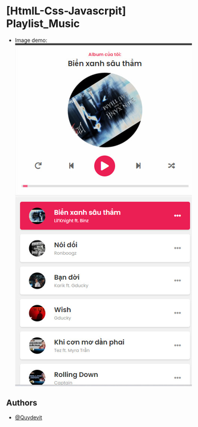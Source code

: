 
# [HtmlL-Css-Javascrpit] Playlist_Music
- Image demo:
![Mô tả ảnh](https://github.com/QuyDevit/playlist_music/blob/master/img/demo.jpg)
## Authors

- [@Quydevit](https://github.com/QuyDevit/)
